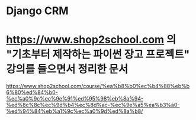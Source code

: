 # Django CRM

# https://www.shop2school.com 의 "기초부터 제작하는 파이썬 장고 프로젝트" 강의를 들으면서 정리한 문서
https://www.shop2school.com/course/%ea%b8%b0%ec%b4%88%eb%b6%80%ed%84%b0-%ec%a0%9c%ec%9e%91%ed%95%98%eb%8a%94-%ed%8c%8c%ec%9d%b4%ec%8d%ac-%ec%9e%a5%ea%b3%a0-%ed%94%84%eb%a1%9c%ec%a0%9d%ed%8a%b8/ 

